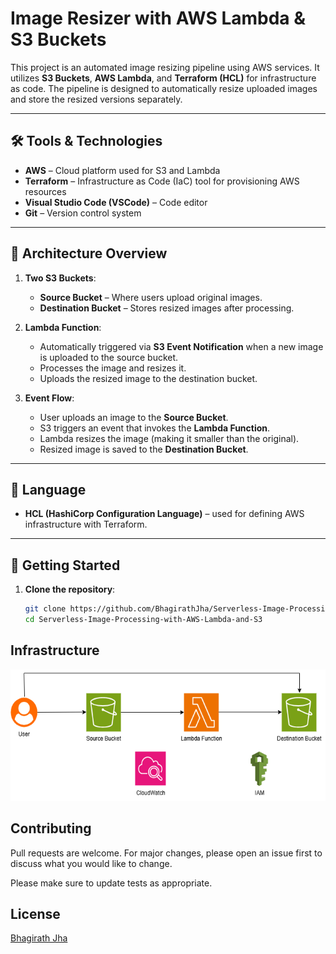 # Image Resizer with AWS Lambda & S3 Buckets

This project is an automated image resizing pipeline using AWS services. It utilizes **S3 Buckets**, **AWS Lambda**, and **Terraform (HCL)** for infrastructure as code. The pipeline is designed to automatically resize uploaded images and store the resized versions separately.

---

## 🛠️ Tools & Technologies

- **AWS** – Cloud platform used for S3 and Lambda
- **Terraform** – Infrastructure as Code (IaC) tool for provisioning AWS resources
- **Visual Studio Code (VSCode)** – Code editor
- **Git** – Version control system

---

## 📐 Architecture Overview

1. **Two S3 Buckets**:
   - **Source Bucket** – Where users upload original images.
   - **Destination Bucket** – Stores resized images after processing.

2. **Lambda Function**:
   - Automatically triggered via **S3 Event Notification** when a new image is uploaded to the source bucket.
   - Processes the image and resizes it.
   - Uploads the resized image to the destination bucket.

3. **Event Flow**:
   - User uploads an image to the **Source Bucket**.
   - S3 triggers an event that invokes the **Lambda Function**.
   - Lambda resizes the image (making it smaller than the original).
   - Resized image is saved to the **Destination Bucket**.

---

## 🧾 Language

- **HCL (HashiCorp Configuration Language)** – used for defining AWS infrastructure with Terraform.

---

## 🚀 Getting Started

1. **Clone the repository**:
   ```bash
   git clone https://github.com/BhagirathJha/Serverless-Image-Processing-with-AWS-Lambda-and-S3.git
   cd Serverless-Image-Processing-with-AWS-Lambda-and-S3
   ```
  
## Infrastructure

<p align="center">
  <img src="https://github.com/BhagirathJha/Serverless-Image-Processing-with-AWS-Lambda-and-S3/blob/main/Untitled%20Diagram.png" height="210" width="1360">
</p>

## Contributing

Pull requests are welcome. For major changes, please open an issue first
to discuss what you would like to change.

Please make sure to update tests as appropriate.

## License

[Bhagirath Jha](https://github.com/BhagirathJha)
